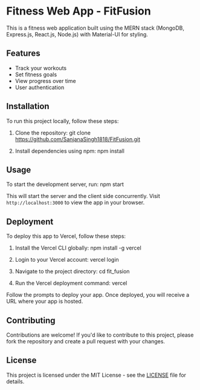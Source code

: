# Fitness Web App - FitFusion

This is a fitness web application built using the MERN stack (MongoDB, Express.js, React.js, Node.js) with Material-UI for styling.

## Features

- Track your workouts
- Set fitness goals
- View progress over time
- User authentication

## Installation

To run this project locally, follow these steps:

1. Clone the repository:
git clone <https://github.com/SanjanaSingh1818/FitFusion.git>


2. Install dependencies using npm:
npm install


## Usage

To start the development server, run:
npm start


This will start the server and the client side concurrently. Visit `http://localhost:3000` to view the app in your browser.

## Deployment

To deploy this app to Vercel, follow these steps:

1. Install the Vercel CLI globally:
npm install -g vercel


2. Login to your Vercel account:
vercel login


3. Navigate to the project directory:
cd fit_fusion


4. Run the Vercel deployment command:
vercel


Follow the prompts to deploy your app. Once deployed, you will receive a URL where your app is hosted.

## Contributing

Contributions are welcome! If you'd like to contribute to this project, please fork the repository and create a pull request with your changes.

## License

This project is licensed under the MIT License - see the [LICENSE](LICENSE) file for details.








